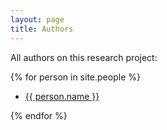 ```yaml
---
layout: page
title: Authors
---
```


All authors on this research project:

{% for person in site.people %}

* <a href="{{ site.baseurl }}{{ person.url }}">{{ person.name }}</a>

{% endfor %}
